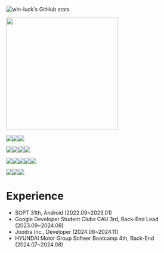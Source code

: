 <!--
**chaso1495/chaso1495** is a ✨ _special_ ✨ repository because its `README.md` (this file) appears on your GitHub profile.

Here are some ideas to get you started:

- 🔭 I’m currently working on ...
- 🌱 I’m currently learning ...
- 👯 I’m looking to collaborate on ...
- 🤔 I’m looking for help with ...
- 💬 Ask me about ...
- 📫 How to reach me: ...
- 😄 Pronouns: ...
- ⚡ Fun fact: ...
-->

![win-luck's GitHub stats](https://github-readme-stats.vercel.app/api?username=win-luck&show_icons=true&bg_color=00000000)

<img width="300px" src="https://mazassumnida.wtf/api/v2/generate_badge?boj=winluck">


<img src="https://img.shields.io/badge/spring-6DB33F?style=for-the-badge&logo=spring&logoColor=white"><img src="https://img.shields.io/badge/springboot-6DB33F?style=for-the-badge&logo=springboot&logoColor=white"><img src="https://img.shields.io/badge/cpp-00599C?style=for-the-badge&logo=cplusplus&logoColor=white">

<img src="https://img.shields.io/badge/mysql-4479A1?style=for-the-badge&logo=mysql&logoColor=white"><img src="https://img.shields.io/badge/mariadb-003545?style=for-the-badge&logo=mariadb&logoColor=white"><img src="https://img.shields.io/badge/redis-FF4438?style=for-the-badge&logo=redis&logoColor=white"><img src="https://img.shields.io/badge/firebase-FFCA28?style=for-the-badge&logo=firebase&logoColor=white">

<img src="https://img.shields.io/badge/docker-2496ED?style=for-the-badge&logo=docker&logoColor=white"><img src="https://img.shields.io/badge/github actions-2088FF?style=for-the-badge&logo=github actions&logoColor=white"><img src="https://img.shields.io/badge/grafana-F46800?style=for-the-badge&logo=grafana&logoColor=white"><img src="https://img.shields.io/badge/apache jmeter-D22128?style=for-the-badge&logo=apachejmeter&logoColor=white"><img src="https://img.shields.io/badge/k6-7D64FF?style=for-the-badge&logo=k6&logoColor=black">

<img src="https://img.shields.io/badge/amazon ec2-FF9900?style=for-the-badge&logo=amazon ec2&logoColor=white"><img src="https://img.shields.io/badge/amazon s3-569A31?style=for-the-badge&logo=amazon s3&logoColor=white"><img src="https://img.shields.io/badge/aws elastic load balancing-8C4FFF?style=for-the-badge&logo=aws elastic load balancing&logoColor=white">

# Experience
- SOPT 31th, Android (2022.09~2023.01)
- Google Developer Student Clubs CAU 3rd, Back-End Lead (2023.09~2024.08)
- Joodra Inc., Developer (2024.06~2024.11)
- HYUNDAI Motor Group Softeer Bootcamp 4th, Back-End (2024.07~2024.08)
